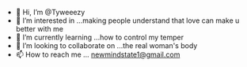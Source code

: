 - 👋 Hi, I’m @Tyweeezy
- 👀 I’m interested in ...making people understand that love can make u better with me 
- 🌱 I’m currently learning ...how to control my temper 
- 💞️ I’m looking to collaborate on ...the real woman's body
- 📫 How to reach me ... newmindstate1@gmail.com

<!---
Tyweeezy/Tyweeezy is a ✨ special ✨ repository because its `README.md` (this file) appears on your GitHub profile.
You can click the Preview link to take a look at your changes.
--->

